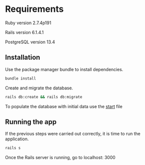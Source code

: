 # Requirements

Ruby version 2.7.4p191

Rails version 6.1.4.1

PostgreSQL version 13.4

## Installation

Use the package manager bundle to install dependencies.

```bash
bundle install
```

Create and migrate the database.

```bash
rails db:create && rails db:migrate
```

To populate the database with initial data use the [start](start)
file

## Running the app

If the previous steps were carried out correctly, it is time to run the application.

```bash
rails s
```

Once the Rails server is running, go to localhost: 3000
